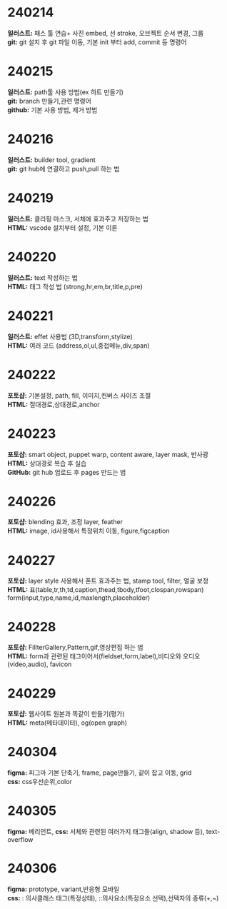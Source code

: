 # 240214
**일러스트:** 패스 툴 연습+ 사진 embed, 선 stroke, 오브젝트 순서 변경, 그룹  
**git:** git 설치 후 git 파일 이동, 기본 init 부터 add, commit 등 명령어  

# 240215
**일러스트:** path툴 사용 방법(ex 하트 만들기)  
**git:** branch 만들기,관련 명령어  
**github:** 기본 사용 방법, 제거 방법  

# 240216
**일러스트:** builder tool, gradient  
**git:** git hub에 연결하고 push,pull 하는 법  

# 240219
**일러스트:** 클리핑 마스크, 서체에 효과주고 저장하는 법  
**HTML:** vscode 설치부터 설정, 기본 이론  

# 240220
**일러스트:** text 작성하는 법  
**HTML:** 태그 작성 법 (strong,hr,em,br,title,p,pre)  

# 240221
**일러스트:** effet 사용법 (3D,transform,stylize)  
**HTML:** 여러 코드 (address,ol,ul,중첩메뉴,div,span)  

# 240222
**포토샵:** 기본설정, path, fill, 이미지,컨버스 사이즈 조절  
**HTML:** 절대경로,상대경로,anchor  

# 240223
**포토샵:** smart object, puppet warp, content aware, layer mask, 반사광  
**HTML:** 상대경로 복습 후 실습  
**GitHub:** git hub 업로드 후 pages 만드는 법  

# 240226
**포토샵:** blending 효과, 조정 layer, feather  
**HTML:** image, id사용해서 특정위치 이동, figure,figcaption  

# 240227
**포토샵:** layer style 사용해서 폰트 효과주는 법, stamp tool, filter, 얼굴 보정  
**HTML:** 표(table,tr,th,td,caption,thead,tbody,tfoot,clospan,rowspan) form(input,type,name,id,maxlength,placeholder)  

# 240228
**포토샵:** FillterGallery,Pattern,gif,영상편집 하는 법  
**HTML:** form과 관련된 태그이어서(fieldset,form,label),비디오와 오디오(video,audio),
favicon  
# 240229
**포토샵:** 웹사이트 원본과 똑같이 만들기(평가)  
**HTML:** meta(메타데이터), og(open graph)  

# 240304
**figma:** 피그마 기본 단축기, frame, page만들기, 같이 잡고 이동, grid  
**css:** css우선순위,color  

# 240305
**figma:** 베리언트, 
**css:** 서체와 관련된 여러가지 태그들(align, shadow 등), text-overflow   

# 240306
**figma:** prototype, variant,반응형 모바일  
**css:** : 의사클래스 태그(특정상태), ::의사요소(특정요소 선택),선택자의 종류(+,~)  
